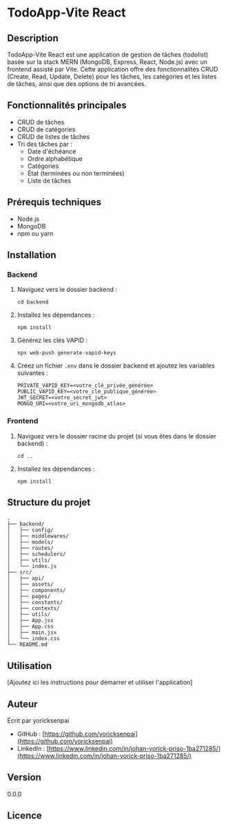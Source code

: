 # TodoApp-Vite React

## Description
TodoApp-Vite React est une application de gestion de tâches (todolist) basée sur la stack MERN (MongoDB, Express, React, Node.js) avec un frontend assisté par Vite. Cette application offre des fonctionnalités CRUD (Create, Read, Update, Delete) pour les tâches, les catégories et les listes de tâches, ainsi que des options de tri avancées.

## Fonctionnalités principales
- CRUD de tâches
- CRUD de catégories
- CRUD de listes de tâches
- Tri des tâches par :
  - Date d'échéance
  - Ordre alphabétique
  - Catégories
  - État (terminées ou non terminées)
  - Liste de tâches

## Prérequis techniques
- Node.js
- MongoDB
- npm ou yarn

## Installation

### Backend
1. Naviguez vers le dossier backend :
   ```
   cd backend
   ```
2. Installez les dépendances :
   ```
   npm install
   ```
3. Générez les clés VAPID :
   ```
   npx web-push generate-vapid-keys
   ```
4. Créez un fichier `.env` dans le dossier backend et ajoutez les variables suivantes :
   ```
   PRIVATE_VAPID_KEY=<votre_clé_privée_générée>
   PUBLIC_VAPID_KEY=<votre_clé_publique_générée>
   JWT_SECRET=<votre_secret_jwt>
   MONGO_URI=<votre_uri_mongodb_atlas>
   ```

### Frontend
1. Naviguez vers le dossier racine du projet (si vous êtes dans le dossier backend) :
   ```
   cd ..
   ```
2. Installez les dépendances :
   ```
   npm install
   ```

## Structure du projet

```
.
├── backend/
│   ├── config/
│   ├── middlewares/
│   ├── models/
│   ├── routes/
│   ├── schedulers/
│   ├── utils/
│   └── index.js
├── src/
│   ├── api/
│   ├── assets/
│   ├── components/
│   ├── pages/
│   ├── constants/
│   ├── contexts/
│   ├── utils/
│   ├── App.jsx
│   ├── App.css
│   ├── main.jsx
│   └── index.css
└── README.md
```

## Utilisation
[Ajoutez ici les instructions pour démarrer et utiliser l'application]

## Auteur
Écrit par yoricksenpai
- GitHub : [https://github.com/yoricksenpai](https://github.com/yoricksenpai)
- LinkedIn : [https://www.linkedin.com/in/johan-yorick-priso-1ba271285/](https://www.linkedin.com/in/johan-yorick-priso-1ba271285/)

## Version
0.0.0

## Licence
